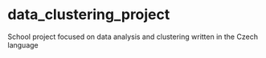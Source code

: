 # data_clustering_project
School project focused on data analysis and clustering written in the Czech language
